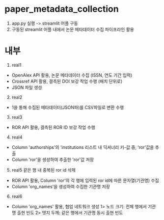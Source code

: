 # paper_metadata_collection
1. app.py 실행 -> streamlit 어플 구동
2. 구동된 streamlit 어플 내에서 논문 메타데이터 수집 파이프라인 활용

# 내부
1. real1
  - OpenAlex API 활용, 논문 메타데이터 수집 (ISSN, 연도 기간 입력)
  - Crossref API 활용, 결측된 DOI 보강 작업 수행 (배치 단위로)
  - JSON 파일 생성
2. real2
  - 1을 통해 수집된 메타데이터(JSON파)를 CSV파일로 변환 수행
3. real3
  - ROR API 활용, 결측된 ROR ID 보강 작업 수행
4. real4
  - Column 'authorships'의 'institutions 리스트 내 딕셔너리 키-값 중, 'ror'값을 추출
  - Column 'ror'을 생성하여 추출한 'ror'값 저장
5. real5
  같은 행 내 중복된 ror id 삭제
  - ROR API 활용, Column 'ror'의 각 행에 입력된 ror id에 따른 문자열(기관명) 수집
  - Column 'org_names'을 생성하여 수집한 기관명 저장
6. real6
  - Column 'org_names' 활용, 협업 네트워크 생성
  1> 노드 크기: 전체 행에서 기관명 출현 빈도
  2> 엣지 두께: 같은 행에서 기관명 동시 출현 빈도
